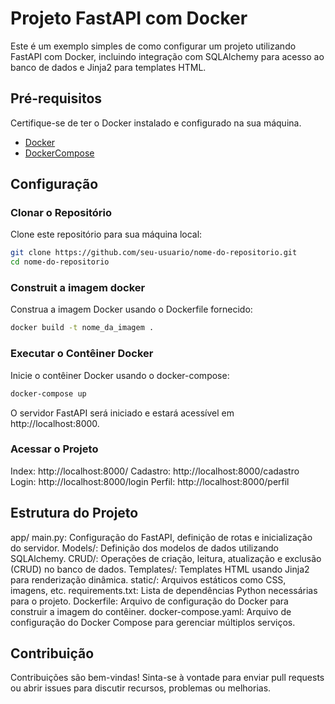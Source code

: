 # Projeto FastAPI com Docker

Este é um exemplo simples de como configurar um projeto utilizando FastAPI com Docker, incluindo integração com SQLAlchemy para acesso ao banco de dados e Jinja2 para templates HTML.

## Pré-requisitos

Certifique-se de ter o Docker instalado e configurado na sua máquina.

- [Docker](https://docs.docker.com/get-docker/)
- [DockerCompose](https://docs.docker.com/compose/install/)

## Configuração

### Clonar o Repositório

Clone este repositório para sua máquina local:

```bash
git clone https://github.com/seu-usuario/nome-do-repositorio.git
cd nome-do-repositorio
```

### Construit a imagem docker

Construa a imagem Docker usando o Dockerfile fornecido:

```bash
docker build -t nome_da_imagem .
```

### Executar o Contêiner Docker

Inicie o contêiner Docker usando o docker-compose:

```bash
docker-compose up
```

O servidor FastAPI será iniciado e estará acessível em http://localhost:8000.

### Acessar o Projeto

Index: http://localhost:8000/
Cadastro: http://localhost:8000/cadastro
Login: http://localhost:8000/login
Perfil: http://localhost:8000/perfil

## Estrutura do Projeto
app/
main.py: Configuração do FastAPI, definição de rotas e inicialização do servidor.
Models/: Definição dos modelos de dados utilizando SQLAlchemy.
CRUD/: Operações de criação, leitura, atualização e exclusão (CRUD) no banco de dados.
Templates/: Templates HTML usando Jinja2 para renderização dinâmica.
static/: Arquivos estáticos como CSS, imagens, etc.
requirements.txt: Lista de dependências Python necessárias para o projeto.
Dockerfile: Arquivo de configuração do Docker para construir a imagem do contêiner.
docker-compose.yaml: Arquivo de configuração do Docker Compose para gerenciar múltiplos serviços.

## Contribuição
Contribuições são bem-vindas! Sinta-se à vontade para enviar pull requests ou abrir issues para discutir recursos, problemas ou melhorias.